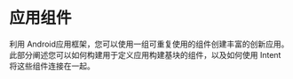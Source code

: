 # 应用组件

利用 Android应用框架，您可以使用一组可重复使用的组件创建丰富的创新应用。此部分阐述您可以如何构建用于定义应用构建基块的组件，以及如何使用 Intent 将这些组件连接在一起。

